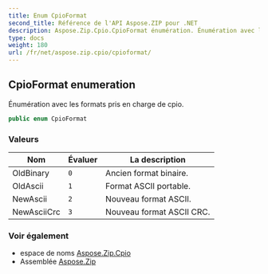 ```yaml
---
title: Enum CpioFormat
second_title: Référence de l'API Aspose.ZIP pour .NET
description: Aspose.Zip.Cpio.CpioFormat énumération. Énumération avec les formats pris en charge de cpio.
type: docs
weight: 180
url: /fr/net/aspose.zip.cpio/cpioformat/
---
```

## CpioFormat enumeration

Énumération avec les formats pris en charge de cpio.

```csharp
public enum CpioFormat
```

### Valeurs

| Nom | Évaluer | La description |
| --- | --- | --- |
| OldBinary | `0` | Ancien format binaire. |
| OldAscii | `1` | Format ASCII portable. |
| NewAscii | `2` | Nouveau format ASCII. |
| NewAsciiCrc | `3` | Nouveau format ASCII CRC. |

### Voir également

* espace de noms [Aspose.Zip.Cpio](../../aspose.zip.cpio/)
* Assemblée [Aspose.Zip](../../)


